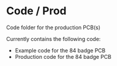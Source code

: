 # Code / Prod

Code folder for the production PCB(s)

Currently contains the following code:
* Example code for the 84 badge PCB
* Production code for the 84 badge PCB
